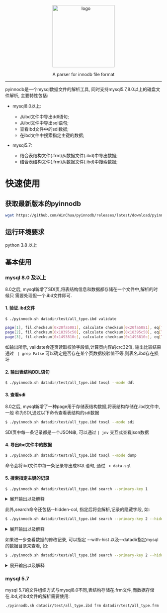 <div align="center">
<img align="center" src="https://s3.bmp.ovh/imgs/2024/07/20/13701166ef090a1e.png" alt="logo" width="200px">
<p>A parser for innodb file format</p>
</div>

----

pyinnodb是一个mysql数据文件的解析工具, 同时支持mysql5.7,8.0以上的磁盘文件解析, 主要特性包括: 

* mysql8.0以上:
  * 从ibd文件中导出ddl语句;
  * 从ibd文件中导出sql语句;
  * 查看ibd文件中的sdi数据;
  * 在ibd文件中搜索指定主键的数据;

* mysql5.7:
  * 结合表结构文件(.frm)从数据文件(.ibd)中导出数据;
  * 结合表结构文件(.frm)从数据文件(.ibd)中搜索数据;

# 快速使用

## 获取最新版本的pyinnodb
```bash
wget https://github.com/WinChua/pyinnodb/releases/latest/download/pyinnodb.sh
```
## 运行环境要求
python 3.8 以上

## 基本使用

### mysql 8.0 及以上
8.0之后, mysql新增了SDI页,将表结构信息和数据都存储在一个文件中,解析的时候只
需要处理但一个.ibd文件即可.

#### 1. 验证.ibd文件
```bash
$ ./pyinnodb.sh datadir/test/all_type.ibd validate

page[1], fil.checksum[0x20fa5081], calculate checksum[0x20fa5081], eq[True]
page[2], fil.checksum[0x18395c50], calculate checksum[0x18395c50], eq[True]
page[3], fil.checksum[0x1493810c], calculate checksum[0x1493810c], eq[True]
```
如输出所示, validate会逐页读取校验字段值,计算页内容的crc32值, 输出比较结果
通过 ` | grep False` 可以确定是否存在某个页数据校验值不等,则表名.ibd存在损坏

#### 2. 输出表结构DDL语句
```bash
$ ./pyinnodb.sh datadir/test/all_type.ibd tosql --mode ddl
```

#### 3. 查看sdi
8.0之后, mysql新增了一种page用于存储表结构数据,将表结构存储在.ibd文件中,一般
称为SDI,通过以下命令查看表结构的sdi数据

```bash
$ ./pyinnodb.sh datadir/test/all_type.ibd tosql --mode sdi
```
SDI页中每一条记录都是一个JSON串, 可以通过 ` | jnv ` 交互式查看json数据

#### 4. 导出ibd文件中的数据
```bash
$ ./pyinnodb.sh datadir/test/all_type.ibd tosql --mode dump
```
命令会将ibd文件中每一条记录导出成SQL语句, 通过 ` > data.sql`

#### 5. 搜索指定主键的记录
```bash
$ ./pyinnodb.sh datadir/test/all_type.ibd search --primary-key 1
```
<details>
<summary>展开输出以及解释</summary>
<pre><code>found:  all_type(id=2, BIGINT=98283201, BIT=1, DATETIME=datetime.datetime(2024, 1, 1, 9, 0, 1), DOUBLE=3.1415926, FLOAT=6.189000129699707, INTEGER=8621, LONGBLOB='xxxxxxxxxxxxxxxxxxxxxxxxxxxxxxxxxxxxxxxxxxxxxxxxxxxxxxxxxxxxxxxxxxxxxxxxxxxxxxxxxxxxxxxxxxxxxxxxxxxx', LONGTEXT='ggg', MEDIUMBLOB=None, MEDIUMINT=999999, MEDIUMTEXT=None, NUMERIC=Decimal('11'), REAL=1092.892, SMALLINT=981, TEXT='TEXT', TIME=datetime.timedelta(seconds=11040), TIMESTAMP=datetime.datetime(2024, 7, 24, 9, 5, 28), TINYBLOB='TINYBLOB', TINYINT=99, TINYTEXT='TINYTEXT', YEAR=2024, ENUM=b'a', SET='a,b,c', DECIMAL=Decimal('910.79'), CHAR=None, VARBINARY='VARBINARY', int_def_col=42, str_def_col='world')
</code></pre>

search命令通过--primary-key选项指定主键的值, 将会在ibd文件中查找主键等于该值的记录
</details>

此外,search命令还包括--hidden-col, 指定后将会解析,记录的隐藏字段, 如:
```bash
$ ./pyinnodb.sh datadir/test/all_type.ibd search --primary-key 2 --hidden-col
```

<details>
<summary>展开输出以及解释</summary>
<pre><code>found:  all_type(id=2, BIGINT=98283201, BIT=1, DATETIME=datetime.datetime(2024, 1, 1, 9, 0, 1), DOUBLE=3.1415926, FLOAT=6.189000129699707, INTEGER=8621, LONGBLOB='xxxxxxxxxxxxxxxxxxxxxxxxxxxxxxxxxxxxxxxxxxxxxxxxxxxxxxxxxxxxxxxxxxxxxxxxxxxxxxxxxxxxxxxxxxxxxxxxxxxx', LONGTEXT='ggg', MEDIUMBLOB=None, MEDIUMINT=999999, MEDIUMTEXT=None, NUMERIC=Decimal('11'), REAL=1092.892, SMALLINT=981, TEXT='TEXT', TIME=datetime.timedelta(seconds=11040), TIMESTAMP=datetime.datetime(2024, 7, 24, 9, 5, 28), TINYBLOB='TINYBLOB', TINYINT=99, TINYTEXT='TINYTEXT', YEAR=2024, ENUM=b'a', SET='a,b,c', DECIMAL=Decimal('910.79'), CHAR=None, VARBINARY='VARBINARY', int_def_col=42, str_def_col='world', DB_TRX_ID=2064, DB_ROLL_PTR=MRollbackPointer(insert_flag=1, rollback_seg_id=1, page_number=257, page_offset=350))</code></pre>
相较于上一条输出, 多了<code>DB_ROOL_PTR</code>以及<code>DB_TRX_ID</code>
</details>

如果进一步查看数据的修改记录, 可以指定 --with-hist 以及--datadir指定mysql的数据目录来查看, 如:
```bash
$ ./pyinnodb.sh datadir/test/all_type.ibd search --primary-key 2 --hidden-col --with-hist --datadir datadir
```

<details>
<summary>展开输出以及解释</summary>
<pre><code>found:  all_type(id=2, BIGINT=98283201, BIT=1, DATETIME=datetime.datetime(2024, 1, 1, 9, 0, 1), DOUBLE=3.1415926, FLOAT=6.189000129699707, INTEGER=8621, LONGBLOB='xxxxxxxxxxxxxxxxxxxxxxxxxxxxxxxxxxxxxxxxxxxxxxxxxxxxxxxxxxxxxxxxxxxxxxxxxxxxxxxxxxxxxxxxxxxxxxxxxxxx', LONGTEXT='ojbk', MEDIUMBLOB=None, MEDIUMINT=999999, MEDIUMTEXT=None, NUMERIC=Decimal('1314520'), REAL=1092.892, SMALLINT=981, TEXT='TEXT', TIME=datetime.timedelta(seconds=11040), TIMESTAMP=datetime.datetime(2024, 7, 24, 9, 5, 28), TINYBLOB='TINYBLOB', TINYINT=99, TINYTEXT='TINYTEXT', YEAR=2024, ENUM=b'a', SET='a,b,c', DECIMAL=Decimal('910.79'), CHAR='89', VARBINARY='VARBINARY', int_def_col=42, str_def_col='world', DB_TRX_ID=2073, DB_ROLL_PTR=MRollbackPointer(insert_flag=0, rollback_seg_id=2, page_number=277, page_offset=745))

<Update by trx[2071]: `LONGTEXT` updated original value: LONGTEXT AGAIN; `NUMERIC` updated original value: 20230304>
<Update by trx[2069]: `LONGTEXT` updated original value: None; `CHAR` updated original value: None>
<Update by trx[2064]: `LONGTEXT` updated original value: ggg; `NUMERIC` updated original value: 11>
&lt;Insert&gt;

</pre></code>
输出内容中, 多了该条记录的修改记录,如
<pre><code>&lt;Update by trx[2071]: `LONGTEXT` updated original value: LONGTEXT AGAIN; `NUMERIC` updated original value: 20230304&gt;</code></pre>
表明, 该条记录在事务ID[2071]中被修改了, 涉及的字段包括`LONGTEXT`(修改前的值为`LONGTEXT AGAIN`)以及`NUMERIC`(修改前的值为`20230304`
</details>

### mysql 5.7
mysql 5.7的文件组织方式与mysql8.0不同,表结构存储在.frm文件,而数据存储在.ibd,对ibd文件的解析需要使用:

```
./pyinnodb.sh datadir/test/all_type.ibd frm datadir/test/all_type.frm
```
